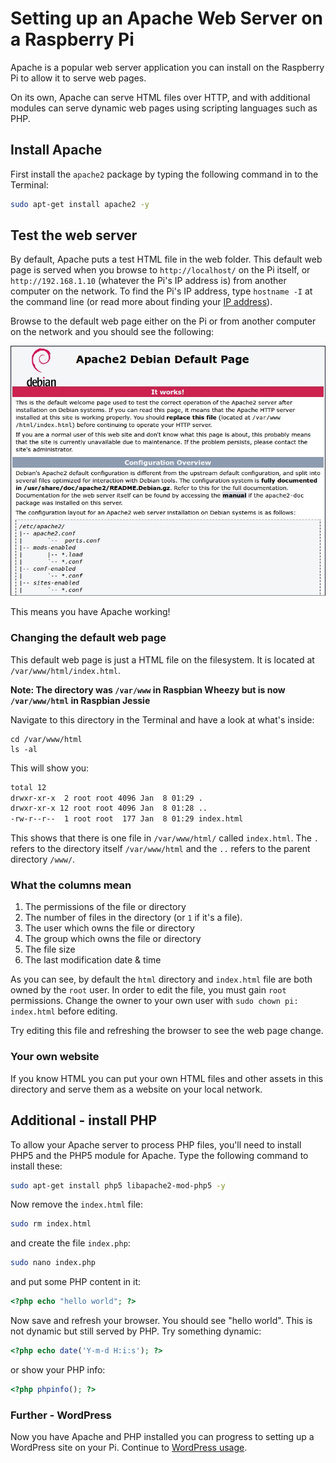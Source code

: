 # Setting up an Apache Web Server on a Raspberry Pi

Apache is a popular web server application you can install on the Raspberry Pi to allow it to serve web pages.

On its own, Apache can serve HTML files over HTTP, and with additional modules can serve dynamic web pages using scripting languages such as PHP.

## Install Apache

First install the `apache2` package by typing the following command in to the Terminal:

```bash
sudo apt-get install apache2 -y
```

## Test the web server

By default, Apache puts a test HTML file in the web folder. This default web page is served when you browse to `http://localhost/` on the Pi itself, or `http://192.168.1.10` (whatever the Pi's IP address is) from another computer on the network. To find the Pi's IP address, type `hostname -I` at the command line (or read more about finding your [IP address](../ip-address.md)).

Browse to the default web page either on the Pi or from another computer on the network and you should see the following:

![Apache success message](images/apache-it-works.png)

This means you have Apache working!

### Changing the default web page

This default web page is just a HTML file on the filesystem. It is located at `/var/www/html/index.html`.

**Note: The directory was `/var/www` in Raspbian Wheezy but is now `/var/www/html` in Raspbian Jessie**

Navigate to this directory in the Terminal and have a look at what's inside:

```
cd /var/www/html
ls -al
```

This will show you:

```bash
total 12
drwxr-xr-x  2 root root 4096 Jan  8 01:29 .
drwxr-xr-x 12 root root 4096 Jan  8 01:28 ..
-rw-r--r--  1 root root  177 Jan  8 01:29 index.html
```

This shows that there is one file in `/var/www/html/` called `index.html`. The `.` refers to the directory itself `/var/www/html` and the `..` refers to the parent directory `/www/`.

### What the columns mean

1. The permissions of the file or directory
2. The number of files in the directory (or `1` if it's a file).
3. The user which owns the file or directory
4. The group which owns the file or directory
5. The file size
6. The last modification date & time

As you can see, by default the `html` directory and `index.html` file are both owned by the `root` user. In order to edit the file, you must gain `root` permissions. Change the owner to your own user with `sudo chown pi: index.html` before editing.

Try editing this file and refreshing the browser to see the web page change.

### Your own website

If you know HTML you can put your own HTML files and other assets in this directory and serve them as a website on your local network.

## Additional - install PHP

To allow your Apache server to process PHP files, you'll need to install PHP5 and the PHP5 module for Apache. Type the following command to install these:

```bash
sudo apt-get install php5 libapache2-mod-php5 -y
```

Now remove the `index.html` file:

```bash
sudo rm index.html
```

and create the file `index.php`:

```bash
sudo nano index.php
```

and put some PHP content in it:

```php
<?php echo "hello world"; ?>
```

Now save and refresh your browser. You should see "hello world". This is not dynamic but still served by PHP. Try something dynamic:

```php
<?php echo date('Y-m-d H:i:s'); ?>
```

or show your PHP info:

```php
<?php phpinfo(); ?>
```

### Further - WordPress

Now you have Apache and PHP installed you can progress to setting up a WordPress site on your Pi. Continue to [WordPress usage](../../usage/wordpress/README.md).
